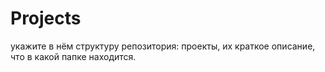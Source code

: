 # Projects
 укажите в нём структуру репозитория: проекты, их краткое описание, что в какой папке находится. 
